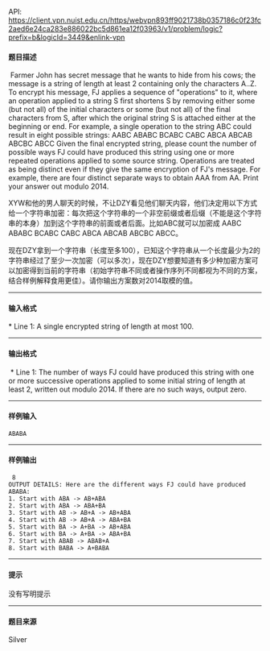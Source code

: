 API: https://client.vpn.nuist.edu.cn/https/webvpn893ff9021738b0357186c0f23fc2aed6e24ca283e886022bc5d861ea12f03963/v1/problem/logic?prefix=b&logicId=3449&enlink-vpn

#### 题目描述

 Farmer John has secret message that he wants to hide from his cows; the message is a string of length at least 2 containing only the characters A..Z. To encrypt his message, FJ applies a sequence of "operations" to it, where an operation applied to a string S first shortens S by removing either some (but not all) of the initial characters or some (but not all) of the final characters from S, after which the original string S is attached either at the beginning or end. For example, a single operation to the string ABC could result in eight possible strings: AABC ABABC BCABC CABC ABCA ABCAB ABCBC ABCC Given the final encrypted string, please count the number of possible ways FJ could have produced this string using one or more repeated operations applied to some source string. Operations are treated as being distinct even if they give the same encryption of FJ's message. For example, there are four distinct separate ways to obtain AAA from AA. Print your answer out modulo 2014.

XYW和他的男人聊天的时候，不让DZY看见他们聊天内容，他们决定用以下方式给一个字符串加密：每次把这个字符串的一个非空前缀或者后缀（不能是这个字符串的本身）加到这个字符串的前面或者后面。比如ABC就可以加密成 AABC ABABC BCABC CABC ABCA ABCAB ABCBC ABCC。

现在DZY拿到一个字符串（长度至多100），已知这个字符串从一个长度最少为2的字符串经过了至少一次加密（可以多次），现在DZY想要知道有多少种加密方案可以加密得到当前的字符串（初始字符串不同或者操作序列不同都视为不同的方案，结合样例解释食用更佳）。请你输出方案数对2014取模的值。

---

#### 输入格式

\* Line 1: A single encrypted string of length at most 100.

---

#### 输出格式

 \* Line 1: The number of ways FJ could have produced this string with one or more successive operations applied to some initial string of length at least 2, written out modulo 2014. If there are no such ways, output zero. 

---

#### 样例输入
```
ABABA 

```

---

#### 样例输出
```
 8 
OUTPUT DETAILS: Here are the different ways FJ could have produced ABABA:
1. Start with ABA -> AB+ABA
2. Start with ABA -> ABA+BA 
3. Start with AB -> AB+A -> AB+ABA
4. Start with AB -> AB+A -> ABA+BA 
5. Start with BA -> A+BA -> AB+ABA 
6. Start with BA -> A+BA -> ABA+BA 
7. Start with ABAB -> ABAB+A
8. Start with BABA -> A+BABA 
```

---

#### 提示

没有写明提示

---

#### 题目来源

Silver